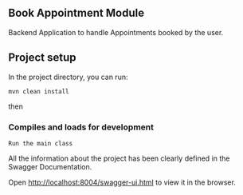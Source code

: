 ## Book Appointment Module

Backend Application to handle Appointments booked by the user.

## Project setup

In the project directory, you can run:

```
mvn clean install
```

then

### Compiles and loads for development

```
Run the main class
```

All the information about the project has been clearly defined in the Swagger Documentation.

Open [http://localhost:8004/swagger-ui.html](http://localhost:8004/swagger-ui.html) to view it in the browser.
